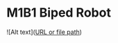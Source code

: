 # M1B1 Biped Robot

![Alt text]([URL or file path](https://drive.google.com/file/d/1OBu-blK2qqHMS28a_H6MqOOHRqlkXR7m/view?usp=share_link))

